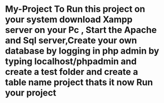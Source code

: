 # My-Project To Run this project on your system download Xampp server on your Pc , Start the Apache and Sql server,Create your own database by logging in php admin by typing localhost/phpadmin and create a test folder and create a table name project thats it now Run your project
